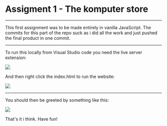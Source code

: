 # Assigment 1 - The komputer store

---

This first assignment was to be made entirely in vanilla JavaScript. The commits for this part of the repo suck as i did all the work and just pushed the final product in one commit. 

---

To run this locally from Visual Studio code you need the live server extension:

 ![](https://github.com/Tartarpaste/Noroff-Accelerate/tree/main/img/liverserverinstall)

And then right click the index.html to run the website:

![](https://github.com/Tartarpaste/Noroff-Accelerate/tree/main/img/runkomputerstore)

---

You should then be greeted by something like this:

![](https://github.com/Tartarpaste/Noroff-Accelerate/tree/main/img/komputer2)

That's it i think. Have fun!
